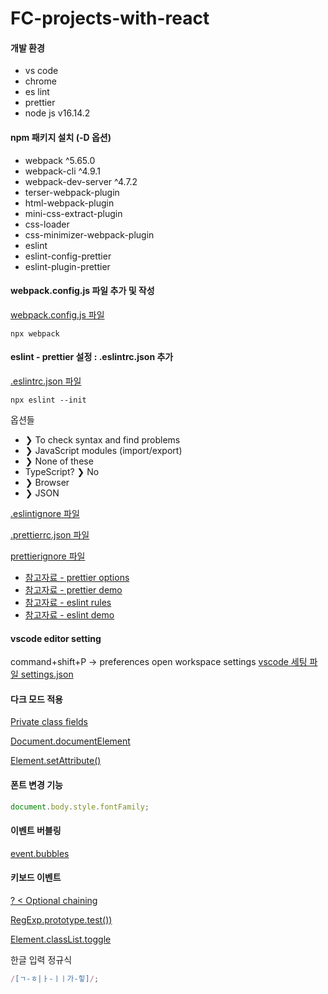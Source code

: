 # FC-projects-with-react

#### 개발 환경

- vs code
- chrome
- es lint
- prettier
- node js v16.14.2

#### npm 패키지 설치 (-D 옵션)

- webpack ^5.65.0
- webpack-cli ^4.9.1
- webpack-dev-server ^4.7.2
- terser-webpack-plugin
- html-webpack-plugin
- mini-css-extract-plugin
- css-loader
- css-minimizer-webpack-plugin
- eslint
- eslint-config-prettier
- eslint-plugin-prettier

#### webpack.config.js 파일 추가 및 작성

[webpack.config.js 파일 ](./webpack.config.js)

```Shell
npx webpack
```

#### eslint - prettier 설정 : .eslintrc.json 추가

[.eslintrc.json 파일](./.eslintrc.json)

```Shell
npx eslint --init
```

옵션들

- ❯ To check syntax and find problems
- ❯ JavaScript modules (import/export)
- ❯ None of these
- TypeScript? ❯ No
- ❯ Browser
- ❯ JSON

[.eslintignore 파일](./.eslintignore)

[.prettierrc.json 파일](./.prettierrc.json)

[prettierignore 파일](./.prettierignore)

- [참고자료 - prettier options](https://prettier.io/docs/en/options.html)
- [참고자료 - prettier demo ](https://prettier.io/playground/)
- [참고자료 - eslint rules ](https://eslint.org/docs/latest/rules/)
- [참고자료 - eslint demo](https://eslint.org/play/)

#### vscode editor setting

command+shift+P -> preferences open workspace settings
[vscode 세팅 파일 settings.json](./.vscode/settings.json)

#### 다크 모드 적용

[Private class fields](https://developer.mozilla.org/ko/docs/Web/JavaScript/Reference/Classes/Private_class_fields)

[Document.documentElement](https://developer.mozilla.org/ko/docs/Web/API/Document/documentElement)

[Element.setAttribute()](https://developer.mozilla.org/en-US/docs/Web/API/Element/setAttribute)

#### 폰트 변경 기능

```js
document.body.style.fontFamily;
```

#### 이벤트 버블링

[event.bubbles](https://developer.mozilla.org/ko/docs/Web/API/Event/bubbles)

#### 키보드 이벤트

[? < Optional chaining](https://developer.mozilla.org/ko/docs/Web/JavaScript/Reference/Operators/Optional_chaining)

[RegExp.prototype.test())](https://developer.mozilla.org/ko/docs/Web/JavaScript/Reference/Global_Objects/RegExp/test)

[Element.classList.toggle](https://developer.mozilla.org/en-US/docs/Web/API/Element/classList)

한글 입력 정규식

```js
/[ㄱ-ㅎ|ㅏ-ㅣㅣ가-힣]/;
```
